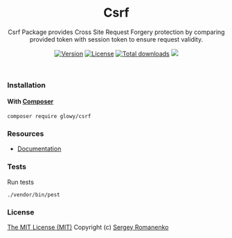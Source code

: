 <h1 align="center">Csrf</h1>
<p align="center">
Csrf Package provides Cross Site Request Forgery protection by comparing provided token with session token to ensure request validity.
</p>

<p align="center">
<a href="https://github.com/glowyphp/csrf/releases"><img alt="Version" src="https://img.shields.io/github/release/glowyphp/csrf.svg?label=version&style=for-the-badge"></a> <a href="https://github.com/glowyphp/csrf"><img src="https://img.shields.io/badge/license-MIT-blue.svg?style=for-the-badge" alt="License"></a> <a href="https://packagist.org/packages/glowy/csrf"><img src="https://poser.pugx.org/glowy/macroable/downloads?style=for-the-badge" alt="Total downloads"></a> <img src="http://poser.pugx.org/glowy/csrf/require/php?style=for-the-badge">
</p>

<br>

### Installation

#### With [Composer](https://getcomposer.org)

```
composer require glowy/csrf
```

### Resources
* [Documentation](https://awilum.github.io/glowyphp/csrf)

### Tests

Run tests

```
./vendor/bin/pest
```

### License
[The MIT License (MIT)](https://github.com/glowyphp/csrf/blob/master/LICENSE.txt)
Copyright (c) [Sergey Romanenko](https://github.com/Awilum)
